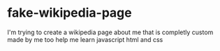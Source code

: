 # fake-wikipedia-page
I'm trying to create a wikipedia page about me that is completly custom made by me too help me learn javascript html and css
